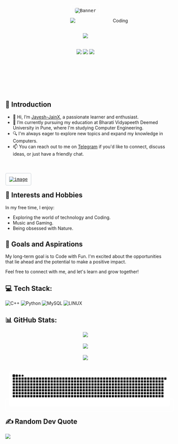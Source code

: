 <div align="center">
<p align="center">
  <kbd style="border: 2px solid white; padding: 10px; border-radius: 5px;">
<!--       <img alt="Banner" style="height: 500px; width: 800px; border: 1px solid white; border-radius: 5px;" src="https://mir-s3-cdn-cf.behance.net/project_modules/max_1200/06f21a161921919.63cd7887d0a70.gif"> -->
     <img alt="Banner" style="height: 500px; width: 800px; border: 1px solid white; border-radius: 5px;" src="/Image.gif">
    </kbd>
</p>


  <img align="right" alt="Coding" width="300" src="https://i.pinimg.com/originals/06/60/ef/0660efe82fa3da42ed56eef013171835.gif">

  <br><br>

![](https://komarev.com/ghpvc/?username=jayesh-jainx&base=50)


  
<div>&nbsp;</div>
  

<div></div>
  
  
<img height="100" src="https://user-images.githubusercontent.com/60597290/152366251-81e7024b-81c6-422c-ae71-ad035850d030.png" />
<img height="100" src="https://user-images.githubusercontent.com/60597290/152366154-ec1ddf07-fcf8-41f5-a5f8-ccfc331622a2.png" />
<img height="100" src="https://user-images.githubusercontent.com/60597290/152366741-4ebfc910-49b4-4365-829d-89f9a5873ff5.png" /> 
  
  
&nbsp;
</div>
<br><br/>
<br><br/>

## 👋 Introduction

- 👋 Hi, I’m [Jayesh-JainX](https://github.com/Jayesh-JainX), a passionate learner and enthusiast.
- 🌱 I’m currently pursuing my education at Bharati Vidyapeeth Deemed University in Pune, where I'm studying Computer Engineering.
- 🔍 I'm always eager to explore new topics and expand my knowledge in Computers.
- 📫 You can reach out to me on [Telegram](https://t.me/jayeshjayesh) if you'd like to connect, discuss ideas, or just have a friendly chat.
  
<br><br>


<kbd style="border: 2px solid #E1E4E8; padding: 10px; border-radius: 5px;">
  <a href="https://holopin.in/@jayeshjain021" target="_blank">
    <!-- <img alt="Check out my Holopin board" src="https://holopin.me/jayeshjain021" style="border: 1px solid #E1E4E8; border-radius: 5px;"> -->
    <img width="2428" height="764" alt="image" src="https://github.com/user-attachments/assets/cef800af-7b38-4c76-9ff6-1cd72e624964" />
    
  </a>
</kbd>

<br>

## 🎉 Interests and Hobbies

In my free time, I enjoy:
- Exploring the world of technology and Coding.
- Music and Gaming.
- Being obsessed with Nature.

## 🌟 Goals and Aspirations

My long-term goal is to Code with Fun. I'm excited about the opportunities that lie ahead and the potential to make a positive impact.

Feel free to connect with me, and let's learn and grow together!

## 💻 Tech Stack:

![C++](https://img.shields.io/badge/c++-%2300599C.svg?style=for-the-badge&logo=c%2B%2B&logoColor=white) ![Python](https://img.shields.io/badge/python-3670A0?style=for-the-badge&logo=python&logoColor=ffdd54) ![MySQL](https://img.shields.io/badge/mysql-%2300f.svg?style=for-the-badge&logo=mysql&logoColor=white) ![LINUX](https://img.shields.io/badge/Linux-FCC624?style=for-the-badge&logo=linux&logoColor=black)

## 📊 GitHub Stats:

<div align="center">
  <div> <img src="https://github-readme-stats.vercel.app/api?username=jayesh-jainX&theme=midnight-purple&hide_border=false&include_all_commits=true&count_private=false" > </div><br>
  <div> <img src="https://github-readme-streak-stats.herokuapp.com?user=jayesh-jainx&theme=midnight-purple"></div> <br>
  <div> <img src="https://github-readme-stats.vercel.app/api/top-langs/?username=jayesh-jainX&theme=midnight-purple&hide_border=false&include_all_commits=true&count_private=false&layout=compact" > </div>
</div>

<p align="center">
  <br>
  <kbd style="border: 2px solid white; padding: 10px; border-radius: 5px;">
      <img alt="Banner" style=" border: 1px solid white; border-radius: 5px;" src="https://raw.githubusercontent.com/Jayesh-JainX/Jayesh-JainX/output/snake.svg" alt="Snake animation">
    </kbd>
</p>


## ✍️ Random Dev Quote
![](https://quotes-github-readme.vercel.app/api?type=horizontal&theme=tokyonight)
